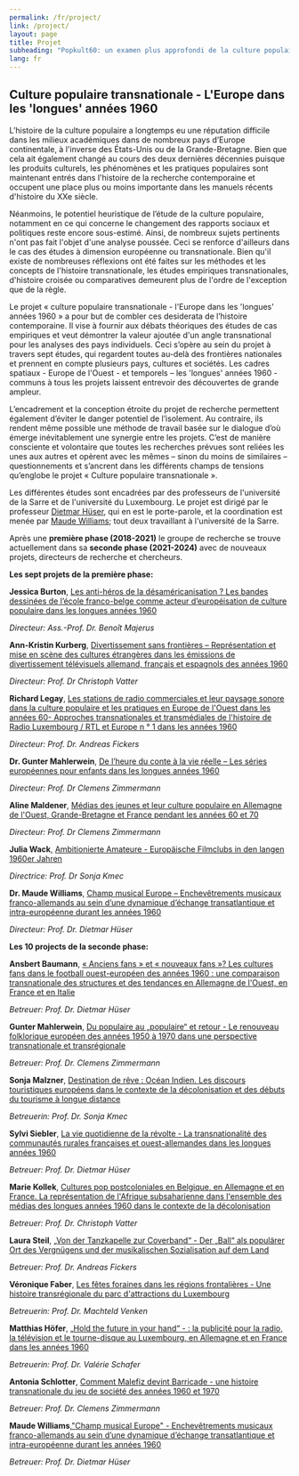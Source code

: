 ```yaml
---
permalink: /fr/project/
link: /project/
layout: page
title: Projet
subheading: "Popkult60: un examen plus approfondi de la culture populaire des longues années 1960"
lang: fr
---
```


## Culture populaire transnationale - L'Europe dans les 'longues' années 1960

<!-- more -->
L’histoire de la culture populaire a longtemps eu une réputation difficile dans les milieux académiques dans de nombreux pays d’Europe continentale, à l'inverse des États-Unis ou de la Grande-Bretagne. Bien que cela ait également changé au cours des deux dernières décennies puisque les produits culturels, les phénomènes et les pratiques populaires sont maintenant entrés dans l'histoire de la recherche contemporaine et occupent une place plus ou moins importante dans les manuels récents d'histoire du XXe siècle.

Néanmoins, le potentiel heuristique de l’étude de la culture populaire, notamment en ce qui concerne le changement des rapports sociaux et politiques reste encore sous-estimé. Ainsi, de nombreux sujets pertinents n'ont pas fait l'objet d'une analyse poussée. Ceci se renforce d'ailleurs dans le cas des études à dimension européenne ou transnationale. Bien qu'il existe de nombreuses réflexions ont été faites sur les méthodes et les concepts de l'histoire transnationale, les études empiriques transnationales, d'histoire croisée ou comparatives demeurent plus de l'ordre de l'exception que de la règle.

Le projet « culture populaire transnationale - l'Europe dans les 'longues' années 1960 » a pour but de combler ces desiderata de l’histoire contemporaine. Il vise à fournir aux débats théoriques  des études de cas empiriques et veut démontrer la valeur ajoutée d'un angle transnational pour les analyses des pays individuels. Ceci s’opère au sein du projet à travers sept études, qui regardent toutes au-delà des frontières nationales et prennent en compte plusieurs pays, cultures et sociétés. Les cadres spatiaux - Europe de l'Ouest - et temporels – les 'longues' années 1960 - communs à tous les projets laissent entrevoir des découvertes de grande ampleur.

L’encadrement et la conception étroite du projet de recherche permettent également d’éviter le danger potentiel de l’isolement. Au contraire, ils rendent même possible une méthode de travail basée sur le dialogue d’où émerge inévitablement une synergie entre les projets. C’est de manière consciente et volontaire que toutes les recherches prévues sont reliées les unes aux autres et opèrent avec les mêmes – sinon du moins de similaires – questionnements et s’ancrent dans les différents champs de tensions qu’englobe le projet « Culture populaire transnationale ».

Les différentes études sont encadrées par des professeurs de l'université de la Sarre et de l'université du Luxembourg. Le projet est dirigé par le professeur [Dietmar Hüser](https://popkult60.eu/people/), qui en est le porte-parole, et la coordination est menée par [Maude Williams](https://popkult60.eu/people/); tout deux travaillant à l'université de la Sarre.  


Après une **première phase (2018-2021)** le groupe de recherche se trouve actuellement dans sa **seconde phase (2021-2024)** avec de nouveaux projets, directeurs de recherche et chercheurs.



**Les sept projets de la première phase:**


**Jessica Burton**, [Les anti-héros de la désaméricanisation ? Les bandes dessinées de l’école franco-belge comme acteur d’européisation de culture populaire dans les longues années 1960](../assets/pdf/burton-fr.pdf)


*Directeur: Ass.-Prof. Dr. Benoît Majerus*



**Ann-Kristin Kurberg**, [Divertissement sans frontières – Représentation et mise en scène des cultures étrangères dans les émissions de divertissement télévisuels allemand, français et espagnols des années 1960](../assets/pdf/kurberg-fr.pdf)


*Directeur: Prof. Dr Christoph Vatter*




**Richard Legay**, [Les stations de radio commerciales et leur paysage sonore dans la culture populaire et les pratiques en Europe de l'Ouest dans les années 60- Approches transnationales et transmédiales de l'histoire de Radio Luxembourg / RTL et Europe n ° 1 dans les années 1960](../assets/pdf/legay-fr.pdf)


*Directeur: Prof. Dr. Andreas Fickers*




**Dr. Gunter Mahlerwein**, [De l’heure du conte à la vie réelle – Les séries européennes pour enfants dans les longues années 1960](../assets/pdf/mahlerwein-fr.pdf)



*Directeur: Prof. Dr Clemens Zimmermann*




**Aline Maldener**, [Médias des jeunes et leur culture populaire en Allemagne de l'Ouest, Grande-Bretagne et France pendant les années 60 et 70](../assets/pdf/maldener-fr.pdf)



*Directeur: Prof. Dr Clemens Zimmermann*




**Julia Wack**, [Ambitionierte Amateure - Europäische Filmclubs in den langen 1960er Jahren](../assets/pdf/wack-fr.pdf)


*Directrice: Prof. Dr Sonja Kmec*



**Dr. Maude Williams**, [Champ musical Europe – Enchevêtrements musicaux franco-allemands au sein d’une dynamique d’échange transatlantique et intra-européenne durant les années 1960](../assets/pdf/williams-2-fr.pdf)


*Directeur: Prof. Dr. Dietmar Hüser*




**Les 10 projects de la seconde phase:**



**Ansbert Baumann**, [« Anciens fans » et « nouveaux fans »? Les cultures fans dans le football ouest-européen des années 1960 : une comparaison transnationale des structures et des tendances en Allemagne de l'Ouest, en France et en Italie](../assets/pdf/baumann-fr.pdf)


*Betreuer: Prof. Dr. Dietmar Hüser*



**Gunter Mahlerwein**, [Du populaire au „populaire“ et retour - Le renouveau folklorique européen des années 1950 à 1970 dans une perspective transnationale et transrégionale](../assets/pdf/mahlerwein-2-fr.pdf)


*Betreuer: Prof. Dr. Clemens Zimmermann*



**Sonja Malzner**, [Destination de rêve : Océan Indien. Les discours touristiques européens dans le contexte de la décolonisation et des débuts du tourisme à longue distance](../assets/pdf/malzner-fr.pdf)

*Betreuerin: Prof. Dr. Sonja Kmec*



**Sylvi Siebler**, [La vie quotidienne de la révolte - La transnationalité des communautés rurales françaises et ouest-allemandes dans les longues années 1960](../assets/pdf/nnh-fr.pdf)


*Betreuer: Prof. Dr. Dietmar Hüser*



**Marie Kollek**, [Cultures pop postcoloniales en Belgique, en Allemagne et en France. La représentation de l'Afrique subsaharienne dans l'ensemble des médias des longues années 1960 dans le contexte de la décolonisation](../assets/pdf/nnv-fr.pdf)


*Betreuer: Prof. Dr. Christoph Vatter*



**Laura Steil**, [„Von der Tanzkapelle zur Coverband“ - Der „Ball“ als populärer Ort des Vergnügens und der musikalischen Sozialisation auf dem Land](../assets/pdf/nnf-fr.pdf)


*Betreuer: Prof. Dr. Andreas Fickers*

**Véronique Faber**, [Les fêtes foraines dans les régions frontalières - Une histoire transrégionale du parc d'attractions du Luxembourg](../assets/pdf/nnve-fr.pdf)


*Betreuerin: Prof. Dr. Machteld Venken*



**Matthias Höfer**, [„Hold the future in your hand“ - : la publicité pour la radio, la télévision et le tourne-disque au Luxembourg, en Allemagne et en France dans les années 1960](../assets/pdf/nns-fr.pdf)


*Betreuerin: Prof. Dr. Valérie Schafer*



**Antonia Schlotter**, [Comment Malefiz devint Barricade - une histoire transnationale du jeu de société des années 1960 et 1970](../assets/pdf/schlotter-fr.pdf)


*Betreuer: Prof. Dr. Clemens Zimmermann*



**Maude Williams**,["Champ musical Europe" - Enchevêtrements musicaux franco-allemands au sein d’une dynamique d’échange transatlantique et intra-européenne durant les années 1960](../assets/pdf/williams-2-fr.pdf)


*Betreuer: Prof. Dr. Dietmar Hüser*
